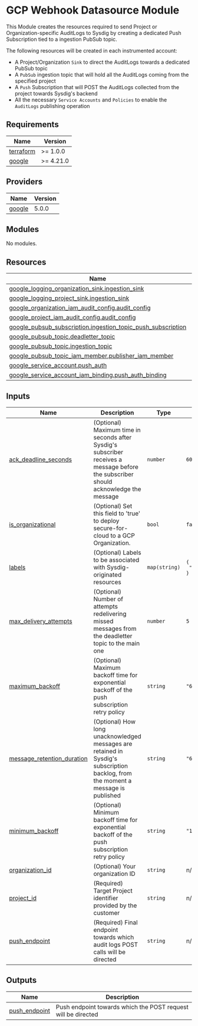 # GCP Webhook Datasource Module

This Module creates the resources required to send Project or Organization-specific AuditLogs to Sysdig by creating a dedicated Push Subscription tied to a ingestion PubSub topic.


The following resources will be created in each instrumented account:
- A Project/Organization `Sink` to direct the AuditLogs towards a dedicated PubSub topic
- A `PubSub` ingestion topic that will hold all the AuditLogs coming from the specified project
- A `Push` Subscription that will POST the AuditLogs collected from the project towards Sysdig's backend
- All the necessary `Service Accounts` and `Policies` to enable the `AuditLogs` publishing operation

## Requirements

| Name | Version |
|------|---------|
| <a name="requirement_terraform"></a> [terraform](#requirement\_terraform) | >= 1.0.0 |
| <a name="requirement_google"></a> [google](#requirement\_google) | >= 4.21.0 |

## Providers

| Name | Version |
|------|---------|
| <a name="provider_google"></a> [google](#provider\_google) | 5.0.0 |

## Modules

No modules.

## Resources

| Name | Type |
|------|------|
| [google_logging_organization_sink.ingestion_sink](https://registry.terraform.io/providers/hashicorp/google/latest/docs/resources/logging_organization_sink) | resource |
| [google_logging_project_sink.ingestion_sink](https://registry.terraform.io/providers/hashicorp/google/latest/docs/resources/logging_project_sink) | resource |
| [google_organization_iam_audit_config.audit_config](https://registry.terraform.io/providers/hashicorp/google/latest/docs/resources/organization_iam_audit_config) | resource |
| [google_project_iam_audit_config.audit_config](https://registry.terraform.io/providers/hashicorp/google/latest/docs/resources/project_iam_audit_config) | resource |
| [google_pubsub_subscription.ingestion_topic_push_subscription](https://registry.terraform.io/providers/hashicorp/google/latest/docs/resources/pubsub_subscription) | resource |
| [google_pubsub_topic.deadletter_topic](https://registry.terraform.io/providers/hashicorp/google/latest/docs/resources/pubsub_topic) | resource |
| [google_pubsub_topic.ingestion_topic](https://registry.terraform.io/providers/hashicorp/google/latest/docs/resources/pubsub_topic) | resource |
| [google_pubsub_topic_iam_member.publisher_iam_member](https://registry.terraform.io/providers/hashicorp/google/latest/docs/resources/pubsub_topic_iam_member) | resource |
| [google_service_account.push_auth](https://registry.terraform.io/providers/hashicorp/google/latest/docs/resources/service_account) | resource |
| [google_service_account_iam_binding.push_auth_binding](https://registry.terraform.io/providers/hashicorp/google/latest/docs/resources/service_account_iam_binding) | resource |

## Inputs

| Name | Description | Type | Default | Required |
|------|-------------|------|---------|:--------:|
| <a name="input_ack_deadline_seconds"></a> [ack\_deadline\_seconds](#input\_ack\_deadline\_seconds) | (Optional) Maximum time in seconds after Sysdig's subscriber receives a message before the subscriber should acknowledge the message | `number` | `60` | no |
| <a name="input_is_organizational"></a> [is\_organizational](#input\_is\_organizational) | (Optional) Set this field to 'true' to deploy secure-for-cloud to a GCP Organization. | `bool` | `false` | no |
| <a name="input_labels"></a> [labels](#input\_labels) | (Optional) Labels to be associated with Sysdig-originated resources | `map(string)` | <pre>{<br>  "originator": "sysdig"<br>}</pre> | no |
| <a name="input_max_delivery_attempts"></a> [max\_delivery\_attempts](#input\_max\_delivery\_attempts) | (Optional) Number of attempts redelivering missed messages from the deadletter topic to the main one | `number` | `5` | no |
| <a name="input_maximum_backoff"></a> [maximum\_backoff](#input\_maximum\_backoff) | (Optional) Maximum backoff time for exponential backoff of the push subscription retry policy | `string` | `"600s"` | no |
| <a name="input_message_retention_duration"></a> [message\_retention\_duration](#input\_message\_retention\_duration) | (Optional) How long unacknowledged messages are retained in Sysdig's subscription backlog, from the moment a message is published | `string` | `"604800s"` | no |
| <a name="input_minimum_backoff"></a> [minimum\_backoff](#input\_minimum\_backoff) | (Optional) Minimum backoff time for exponential backoff of the push subscription retry policy | `string` | `"10s"` | no |
| <a name="input_organization_id"></a> [organization\_id](#input\_organization\_id) | (Optional) Your organization ID | `string` | n/a | yes |
| <a name="input_project_id"></a> [project\_id](#input\_project\_id) | (Required) Target Project identifier provided by the customer | `string` | n/a | yes |
| <a name="input_push_endpoint"></a> [push\_endpoint](#input\_push\_endpoint) | (Required) Final endpoint towards which audit logs POST calls will be directed | `string` | n/a | yes |

## Outputs

| Name | Description |
|------|-------------|
| <a name="output_push_endpoint"></a> [push\_endpoint](#output\_push\_endpoint) | Push endpoint towards which the POST request will be directed |
